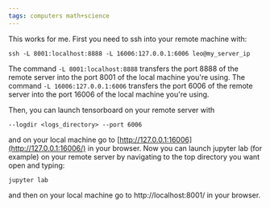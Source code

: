 ```yaml
---
tags: computers math+science
---
```


This works for me.  First you need to ssh into your remote machine with:

`ssh -L 8001:localhost:8888 -L 16006:127.0.0.1:6006 leo@my_server_ip`

The command `-L 8001:localhost:8888` transfers the port 8888 of the remote server into the port 8001 of the local machine you're using.  The command `-L 16006:127.0.0.1:6006` transfers the port 6006 of the remote server into the port 16006 of the local machine you're using. 

Then, you can launch tensorboard on your remote server with 

`--logdir <logs_directory> --port 6006`

and on your local machine go to [http://127.0.0.1:16006](http://127.0.0.1:16006/) in your browser. Now you can launch jupyter lab (for example) on your remote server by navigating to the top directory you want open and typing:

`jupyter lab`

and then on your local machine go to http://localhost:8001/ in your browser. 

